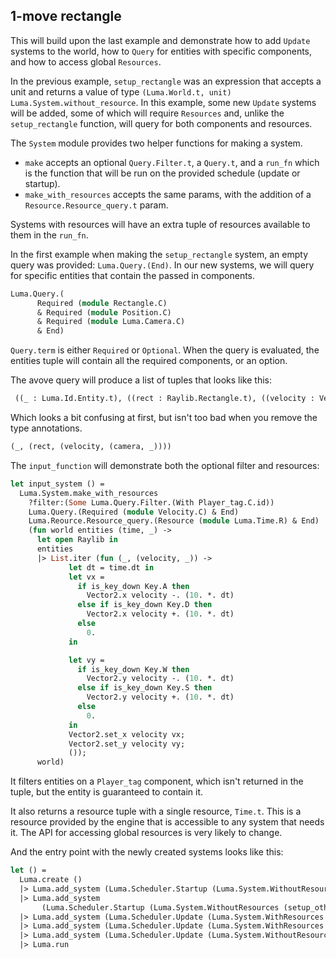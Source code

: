 ## 1-move rectangle

This will build upon the last example and demonstrate how to add `Update` systems to the world, how to `Query` for entities with specific components, and how to access global `Resources`.

In the previous example, `setup_rectangle` was an expression that accepts a unit and returns a value of type `(Luma.World.t, unit) Luma.System.without_resource`. In this example, some new `Update` systems will be added, some of which will require `Resources` and, unlike the `setup_rectangle` function, will query for both components and resources.

The `System` module provides two helper functions for making a system. 

- `make` accepts an optional `Query.Filter.t`, a `Query.t`, and a `run_fn` which is the function that will be run on the provided schedule (update or startup).
- `make_with_resources` accepts the same params, with the addition of a `Resource.Resource_query.t` param.

Systems with resources will have an extra tuple of resources available to them in the `run_fn`. 

In the first example when making the `setup_rectangle` system, an empty query was provided: `Luma.Query.(End)`. In our new systems, we will query for specific entities that contain the passed in components.

```ocaml
Luma.Query.(
      Required (module Rectangle.C)
      & Required (module Position.C)
      & Required (module Luma.Camera.C)
      & End)
```

`Query.term` is either `Required` or `Optional`. When the query is evaluated, the entities tuple will contain all the required components, or an option.

The avove query will produce a list of tuples that looks like this:

```ocaml
 ((_ : Luma.Id.Entity.t), ((rect : Raylib.Rectangle.t), ((velocity : Vector2.t), ((camera : Camera2D.t), (_ : unit)))))
```

Which looks a bit confusing at first, but isn't too bad when you remove the type annotations.

```ocaml 
(_, (rect, (velocity, (camera, _))))
```

The `input_function` will demonstrate both the optional filter and resources:

```ocaml
let input_system () =
  Luma.System.make_with_resources
    ?filter:(Some Luma.Query.Filter.(With Player_tag.C.id))
    Luma.Query.(Required (module Velocity.C) & End)
    Luma.Reource.Resource_query.(Resource (module Luma.Time.R) & End)
    (fun world entities (time, _) ->
      let open Raylib in
      entities
      |> List.iter (fun (_, (velocity, _)) ->
             let dt = time.dt in
             let vx =
               if is_key_down Key.A then
                 Vector2.x velocity -. (10. *. dt)
               else if is_key_down Key.D then
                 Vector2.x velocity +. (10. *. dt)
               else
                 0.
             in

             let vy =
               if is_key_down Key.W then
                 Vector2.y velocity -. (10. *. dt)
               else if is_key_down Key.S then
                 Vector2.y velocity +. (10. *. dt)
               else
                 0.
             in
             Vector2.set_x velocity vx;
             Vector2.set_y velocity vy;
             ());
      world)

```

It filters entities on a `Player_tag` component, which isn't returned in the tuple, but the entity is guaranteed to contain it.

It also returns a resource tuple with a single resource, `Time.t`. This is a resource provided by the engine that is accessible to any system that needs it. The API for accessing global resources is very likely to change.

And the entry point with the newly created systems looks like this:

```ocaml
let () =
  Luma.create ()
  |> Luma.add_system (Luma.Scheduler.Startup (Luma.System.WithoutResources (setup_rectangle ())))
  |> Luma.add_system
       (Luma.Scheduler.Startup (Luma.System.WithoutResources (setup_other_rectangle ())))
  |> Luma.add_system (Luma.Scheduler.Update (Luma.System.WithResources (input_system ())))
  |> Luma.add_system (Luma.Scheduler.Update (Luma.System.WithResources (movement_system ())))
  |> Luma.add_system (Luma.Scheduler.Update (Luma.System.WithoutResources (render_system ())))
  |> Luma.run
```
